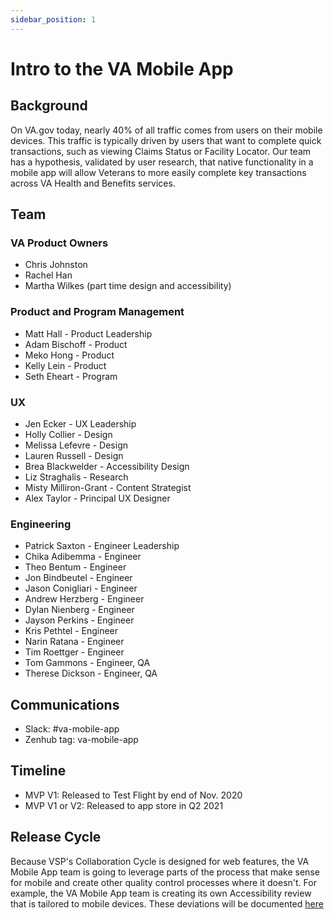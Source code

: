 ```yaml
---
sidebar_position: 1
---
```




# Intro to the VA Mobile App

## Background
On VA.gov today, nearly 40% of all traffic comes from users on their mobile devices. This traffic is typically driven by users that want to complete quick transactions, such as viewing Claims Status or Facility Locator. Our team has a hypothesis, validated by user research, that native functionality in a mobile app will allow Veterans to more easily complete key transactions across VA Health and Benefits services.

## Team

### VA Product Owners
- Chris Johnston
- Rachel Han
- Martha Wilkes (part time design and accessibility)

### Product and Program Management
- Matt Hall - Product Leadership
- Adam Bischoff - Product
- Meko Hong - Product
- Kelly Lein - Product
- Seth Eheart - Program


### UX
- Jen Ecker - UX Leadership
- Holly Collier - Design
- Melissa Lefevre - Design
- Lauren Russell - Design
- Brea Blackwelder - Accessibility Design
- Liz Straghalis - Research
- Misty Milliron-Grant - Content Strategist
- Alex Taylor - Principal UX Designer


### Engineering
- Patrick Saxton - Engineer Leadership
- Chika Adibemma - Engineer
- Theo Bentum - Engineer
- Jon Bindbeutel - Engineer
- Jason Conigliari - Engineer
- Andrew Herzberg - Engineer
- Dylan Nienberg - Engineer
- Jayson Perkins - Engineer
- Kris Pethtel - Engineer
- Narin Ratana - Engineer
- Tim Roettger - Engineer
- Tom Gammons - Engineer, QA
- Therese Dickson - Engineer, QA

## Communications
- Slack: #va-mobile-app
- Zenhub tag: va-mobile-app

## Timeline
- MVP V1: Released to Test Flight by end of Nov. 2020
- MVP V1 or V2: Released to app store in Q2 2021

## Release Cycle
Because VSP's Collaboration Cycle is designed for web features, the VA Mobile App team is going to leverage parts of the process that make sense for mobile and create other quality control processes where it doesn't. For example, the VA Mobile App team is creating its own Accessibility review that is tailored to mobile devices. These deviations will be documented [here](https://github.com/department-of-veterans-affairs/va.gov-team/blob/master/products/va-mobile-app/product/mobile-collaboration%20cycle.md) 
 